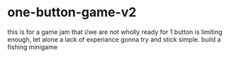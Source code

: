 # one-button-game-v2
this is for a game jam that i/we are not wholly ready for 
1 button is limiting enough, let alone a lack of experiance 
gonna try and stick simple. build a fishing minigame
